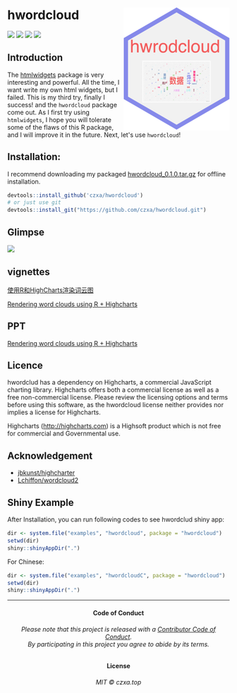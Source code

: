 # hwordcloud<img src="/assets/hwordcloud-fit.png" align="right" />
[![](https://img.shields.io/badge/build-passing-brightgreen.svg?style=plastic)](https:www.czxa.top) [![](https://img.shields.io/badge/R-hwordcloud-brightgreen.svg?style=plastic)](https://www.czxa.top) [![](https://img.shields.io/badge/github-R-orange.svg?style=plastic)](https://www.czxa.top) [![](https://img.shields.io/badge/platform-Windows_OS|Mac_OS-orange.svg?style=plastic)](https://www.czxa.top)

## Introduction

The [htmlwidgets](https://github.com/ramnathv/htmlwidgets) package is very interesting and powerful. All the time, I want write my own html widgets, but I failed. This is my third try, finally I success! and the `hwordcloud` package come out. As I first try using `htmlwidgets`, I hope you will tolerate some of the flaws of this R package, and I will improve it in the future. Next, let's use `hwordcloud`!

## Installation:

I recommend downloading my packaged [hwordcloud_0.1.0.tar.gz](https://www.czxa.top/hwordcloud/hwordcloud_0.1.0.tar.gz) for offline installation.

```r
devtools::install_github('czxa/hwordcloud')
# or just use git
devtools::install_git("https://github.com/czxa/hwordcloud.git")
```

## Glimpse

![](https://czxb.github.io/br/hwordclud.png)

## vignettes

[使用R和HighCharts渲染词云图](https://czxb.github.io/br/hwordcloudc.html)

[Rendering word clouds using R + Highcharts](https://czxb.github.io/br/hwordcloud.html)

## PPT

[Rendering word clouds using R + Highcharts](https://czxb.github.io/br/hwordcloudppt.html)

## Licence

hwordclud has a dependency on Highcharts, a commercial JavaScript charting library. Highcharts offers both a commercial license as well as a free non-commercial license. Please review the licensing options and terms before using this software, as the hwordcloud license neither provides nor implies a license for Highcharts.

Highcharts (http://highcharts.com) is a Highsoft product which is not free for commercial and Governmental use.

## Acknowledgement

+ [jbkunst/highcharter](https://github.com/jbkunst/highcharter)
+ [Lchiffon/wordcloud2](https://github.com/Lchiffon/wordcloud2)

## Shiny Example

After Installation, you can run following codes to see hwordclud shiny app:

```r
dir <- system.file("examples", "hwordcloud", package = "hwordcloud")
setwd(dir)
shiny::shinyAppDir(".")
```

For Chinese:
```r
dir <- system.file("examples", "hwordcloudC", package = "hwordcloud")
setwd(dir)
shiny::shinyAppDir(".")
```

------------

<h4 align="center">

Code of Conduct

</h4>

<h6 align="center">

Please note that this project is released with a [Contributor Code of
Conduct](CODE_OF_CONDUCT.md).<br>By participating in this project you
agree to abide by its terms.

</h6>

<h4 align="center">

License

</h4>

<h6 align="center">

MIT © czxa.top

</h6>
